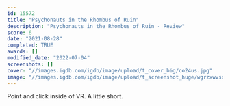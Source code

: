 ```yaml
---
id: 15572
title: "Psychonauts in the Rhombus of Ruin"
description: "Psychonauts in the Rhombus of Ruin - Review"
score: 6
date: "2021-08-28"
completed: TRUE
awards: []
modified_date: "2022-07-04"
screenshots: []
cover: "//images.igdb.com/igdb/image/upload/t_cover_big/co24us.jpg"
image: "//images.igdb.com/igdb/image/upload/t_screenshot_huge/wgrzxwvsqaurckyzkbj3.jpg"
---
```

Point and click inside of VR. A little short.